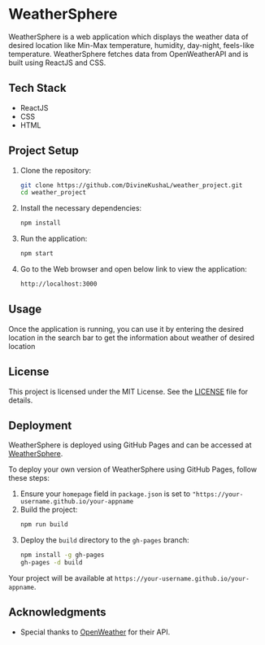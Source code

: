 # WeatherSphere

WeatherSphere is a web application which displays the weather data of desired location like Min-Max temperature, humidity, day-night, feels-like temperature. WeatherSphere fetches data from OpenWeatherAPI and is built using ReactJS and CSS. 

## Tech Stack 

- ReactJS
- CSS
- HTML

## Project Setup

1. Clone the repository:
    ```bash
    git clone https://github.com/DivineKushaL/weather_project.git
    cd weather_project
    ```

2. Install the necessary dependencies:
    ```bash
    npm install
    ```

3. Run the application:
    ```bash
    npm start
    ```

4. Go to the Web browser and open below link to view the application:
   ```bash
   http://localhost:3000
   ```

## Usage

Once the application is running, you can use it by entering the desired location in the search bar to get the information about weather of desired location 

## License

This project is licensed under the MIT License. See the [LICENSE](LICENSE) file for details.


## Deployment

WeatherSphere is deployed using GitHub Pages and can be accessed at [WeatherSphere](https://divinekushal.github.io/weather_project/).

To deploy your own version of WeatherSphere using GitHub Pages, follow these steps:

1. Ensure your `homepage` field in `package.json` is set to `"https://your-username.github.io/your-appname`
2. Build the project:
    ```bash
    npm run build
    ```
3. Deploy the `build` directory to the `gh-pages` branch:
    ```bash
    npm install -g gh-pages
    gh-pages -d build
    ```

Your project will be available at `https://your-username.github.io/your-appname`.

## Acknowledgments

- Special thanks to [OpenWeather](https://openweathermap.org/) for their API.
